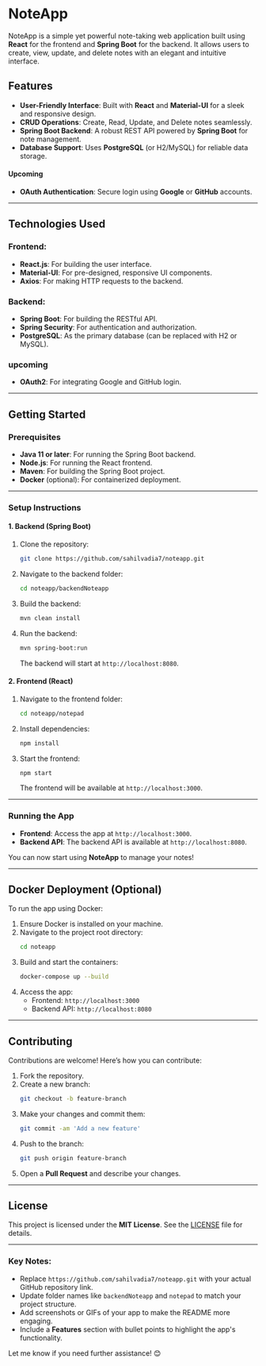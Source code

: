 # NoteApp

NoteApp is a simple yet powerful note-taking web application built using **React** for the frontend and **Spring Boot** for the backend. It allows users to create, view, update, and delete notes with an elegant and intuitive interface.

## Features

- **User-Friendly Interface**: Built with **React** and **Material-UI** for a sleek and responsive design.
- **CRUD Operations**: Create, Read, Update, and Delete notes seamlessly.
- **Spring Boot Backend**: A robust REST API powered by **Spring Boot** for note management.
- **Database Support**: Uses **PostgreSQL** (or H2/MySQL) for reliable data storage.

#### Upcoming
- **OAuth Authentication**: Secure login using **Google** or **GitHub** accounts.

---

## Technologies Used

### Frontend:
- **React.js**: For building the user interface.
- **Material-UI**: For pre-designed, responsive UI components.
- **Axios**: For making HTTP requests to the backend.

### Backend:
- **Spring Boot**: For building the RESTful API.
- **Spring Security**: For authentication and authorization.
- **PostgreSQL**: As the primary database (can be replaced with H2 or MySQL).

### upcoming
- **OAuth2**: For integrating Google and GitHub login.


---

## Getting Started

### Prerequisites

- **Java 11 or later**: For running the Spring Boot backend.
- **Node.js**: For running the React frontend.
- **Maven**: For building the Spring Boot project.
- **Docker** (optional): For containerized deployment.

---

### Setup Instructions

#### 1. Backend (Spring Boot)

1. Clone the repository:
   ```bash
   git clone https://github.com/sahilvadia7/noteapp.git
   ```

2. Navigate to the backend folder:
   ```bash
   cd noteapp/backendNoteapp
   ```

3. Build the backend:
   ```bash
   mvn clean install
   ```

4. Run the backend:
   ```bash
   mvn spring-boot:run
   ```

   The backend will start at `http://localhost:8080`.

#### 2. Frontend (React)

1. Navigate to the frontend folder:
   ```bash
   cd noteapp/notepad
   ```

2. Install dependencies:
   ```bash
   npm install
   ```

3. Start the frontend:
   ```bash
   npm start
   ```

   The frontend will be available at `http://localhost:3000`.

---

### Running the App

- **Frontend**: Access the app at `http://localhost:3000`.
- **Backend API**: The backend API is available at `http://localhost:8080`.

You can now start using **NoteApp** to manage your notes!

---

## Docker Deployment (Optional)

To run the app using Docker:

1. Ensure Docker is installed on your machine.
2. Navigate to the project root directory:
   ```bash
   cd noteapp
   ```
3. Build and start the containers:
   ```bash
   docker-compose up --build
   ```
4. Access the app:
   - Frontend: `http://localhost:3000`
   - Backend API: `http://localhost:8080`

---

## Contributing

Contributions are welcome! Here’s how you can contribute:

1. Fork the repository.
2. Create a new branch:
   ```bash
   git checkout -b feature-branch
   ```
3. Make your changes and commit them:
   ```bash
   git commit -am 'Add a new feature'
   ```
4. Push to the branch:
   ```bash
   git push origin feature-branch
   ```
5. Open a **Pull Request** and describe your changes.

---

## License

This project is licensed under the **MIT License**. See the [LICENSE](LICENSE) file for details.

---

### Key Notes:
- Replace `https://github.com/sahilvadia7/noteapp.git` with your actual GitHub repository link.
- Update folder names like `backendNoteapp` and `notepad` to match your project structure.
- Add screenshots or GIFs of your app to make the README more engaging.
- Include a **Features** section with bullet points to highlight the app's functionality.

Let me know if you need further assistance!   😊